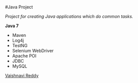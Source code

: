 #Java Project

*Project for creating Java applications which do common tasks.*

**Java 7**

* Maven
* Log4j
* TestNG
* Selenium WebDriver
* Apache POI
* JDBC
* MySQL

[Vaishnavi Reddy](https://github.com/vaishr)
